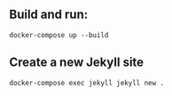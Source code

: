 
## Build and run:

```shell
docker-compose up --build
```

## Create a new Jekyll site

```shell
docker-compose exec jekyll jekyll new .
```
